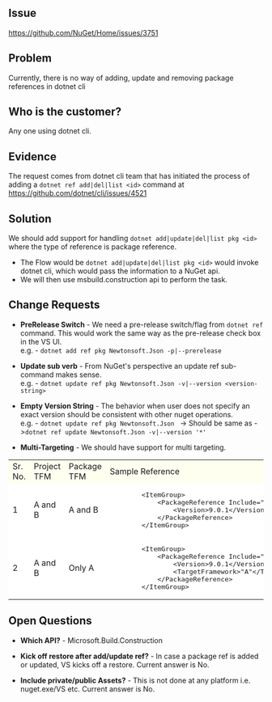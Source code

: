## Issue
https://github.com/NuGet/Home/issues/3751

## Problem
Currently, there is no way of adding, update and removing package references in dotnet cli

## Who is the customer?
Any one using dotnet cli.

## Evidence
The request comes from dotnet cli team that has initiated the process of adding a `dotnet ref add|del|list <id>` command at https://github.com/dotnet/cli/issues/4521

## Solution
We should add support for handling `dotnet add|update|del|list pkg <id>` where the type of reference is package reference.

* The Flow would be `dotnet add|update|del|list pkg <id>` would invoke dotnet cli, which would pass the information to a NuGet api.
* We will then use msbuild.construction api to perform the task.

## Change Requests

* **PreRelease Switch** - We need a pre-release switch/flag from `dotnet ref` command. This would work the same way as the pre-release check box in the VS UI. <br>
e.g. - `dotnet add ref pkg Newtonsoft.Json -p|--prerelease`

* **Update sub verb** - From NuGet's perspective an update ref sub-command makes sense. <br>
e.g. - `dotnet update ref pkg Newtonsoft.Json -v|--version <version-string>`

* **Empty Version String** - The behavior when user does not specify an exact version should be consistent with other nuget operations.<br>
e.g. - `dotnet update ref pkg Newtonsoft.Json ` -> Should be same as ->`dotnet ref update Newtonsoft.Json -v|--version '*'`

* **Multi-Targeting** - We should have support for multi targeting. <br>

<table>
	<tr  bgcolor="#FFFFF0">
		<td>Sr. No.</td>
		<td>Project TFM</td>
		<td>Package TFM</td>
		<td>Sample Reference</td>
	</tr>
	<tr  bgcolor="#FFFFFF">
		<td>1</td>
		<td>A and B</td>
		<td>A and B</td>
		<td>
<pre>
		&lt;ItemGroup&gt;
			&lt;PackageReference Include="Newtonsoft.Json"&gt;
				&lt;Version&gt;9.0.1&lt;/Version&gt;
			&lt;/PackageReference&gt;
		&lt;/ItemGroup&gt;
</pre>
		</td>
	</tr>
	<tr  bgcolor="#FFFFFF">
		<td>2</td>
		<td>A and B</td>
		<td>Only A</td>
                <td>
<pre>
		&lt;ItemGroup&gt;
			&lt;PackageReference Include="Newtonsoft.Json"&gt;
				&lt;Version&gt;9.0.1&lt;/Version&gt;
				&lt;TargetFramework&gt;"A"&lt;/TargetFramework&gt;
			&lt;/PackageReference&gt;
		&lt;/ItemGroup&gt;
</pre>
		</td>
	</tr>
</table>

## Open Questions

* **Which API?** - Microsoft.Build.Construction

* **Kick off restore after add/update ref?** - In case a package ref is added or updated, VS kicks off a restore. Current answer is No.

* **Include private/public Assets?** - This is not done at any platform i.e. nuget.exe/VS etc. Current answer is No.